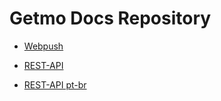# Getmo Docs Repository

- [Webpush](https://github.com/Getmo-Inc/webpush/blob/master/README.md)

- [REST-API](https://github.com/Getmo-Inc/Docs/blob/master/REST-API.md)
- [REST-API pt-br](https://github.com/Getmo-Inc/Docs/blob/master/REST-API.pt-br.md)